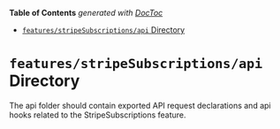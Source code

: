 <!-- START doctoc generated TOC please keep comment here to allow auto update -->
<!-- DON'T EDIT THIS SECTION, INSTEAD RE-RUN doctoc TO UPDATE -->

**Table of Contents** _generated with [DocToc](https://github.com/thlorenz/doctoc)_

- [`features/stripeSubscriptions/api` Directory](#featuresstripesubscriptionsapi-directory)

<!-- END doctoc generated TOC please keep comment here to allow auto update -->

# `features/stripeSubscriptions/api` Directory

The api folder should contain exported API request declarations and api hooks related to the StripeSubscriptions feature.
